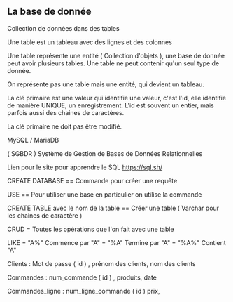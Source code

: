 
## La base de donnée

Collection de données dans des tables

Une table est un tableau avec des lignes et des colonnes 

Une table représente une entité ( Collection d'objets ), une base de donnée peut avoir plusieurs tables. Une table ne peut contenir qu'un seul type de donnée.

On représente pas une table mais une entité, qui devient un tableau.

La clé primaire est une valeur qui identifie une valeur, c'est l'id, elle identifie de manière UNIQUE, un enregistrement. L'id est souvent un entier, mais parfois aussi des chaines de caractères.

La clé primaire ne doit pas être modifié.

MySQL / MariaDB

( SGBDR ) Système de Gestion de Bases de Données Relationnelles

Lien pour le site pour apprendre le SQL https://sql.sh/


CREATE DATABASE == Commande pour créer une requête 

USE == Pour utiliser une base en particulier on utilise la commande

CREATE TABLE avec le nom de la table == Créer une table ( Varchar pour les chaines de caractère )


CRUD = Toutes les opérations que l'on fait avec une table

LIKE = "A%" Commence par "A"
	= "%A" Termine par "A"
	= "%A%" Contient "A"




Clients : Mot de passe ( id ) , prénom des clients, nom des clients

Commandes : num_commande ( id ) , produits, date

Commandes_ligne : num_ligne_commande ( id ) prix, 